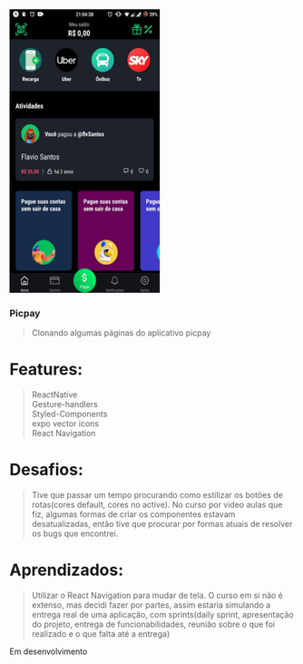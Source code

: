 <img src="PicpayClone.jpg" alt="PicPay Clone" width="265px" height="500px"/>

<br>

### Picpay

> Clonando algumas páginas do aplicativo picpay

# Features:

> ReactNative <br>
> Gesture-handlers <br>
> Styled-Components <br>
> expo vector icons <br>
> React Navigation

# Desafios:

> Tive que passar um tempo procurando como estilizar os botões de rotas(cores default, cores no active).
> No curso por video aulas que fiz, algumas formas de criar os componentes estavam desatualizadas, então tive que procurar por formas atuais de resolver os bugs que encontrei.

# Aprendizados:

> Utilizar o React Navigation para mudar de tela.
> O curso em si não é extenso, mas decidi fazer por partes, assim estaria simulando a entrega real de uma aplicação, com sprints(daily sprint, apresentação do projeto, entrega de funcionabilidades, reunião sobre o que foi realizado e o que falta até a entrega)

<p>Em desenvolvimento</p>
